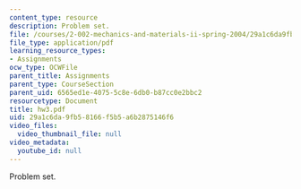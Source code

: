 ```yaml
---
content_type: resource
description: Problem set.
file: /courses/2-002-mechanics-and-materials-ii-spring-2004/29a1c6da9fb58166f5b5a6b2875146f6_hw3.pdf
file_type: application/pdf
learning_resource_types:
- Assignments
ocw_type: OCWFile
parent_title: Assignments
parent_type: CourseSection
parent_uid: 6565ed1e-4075-5c8e-6db0-b87cc0e2bbc2
resourcetype: Document
title: hw3.pdf
uid: 29a1c6da-9fb5-8166-f5b5-a6b2875146f6
video_files:
  video_thumbnail_file: null
video_metadata:
  youtube_id: null
---
```

Problem set.


